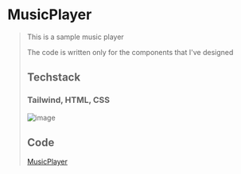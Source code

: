 # MusicPlayer
> This is a sample music player
>
> The code is written only for the components that I've designed
> ## Techstack
> ### Tailwind,   HTML,    CSS
> ![image](https://user-images.githubusercontent.com/76241066/221918038-f45cdeeb-0744-4080-80bc-7991d0bbc7cd.png)
>
> ## Code
> [MusicPlayer](https://play.tailwindcss.com/fbXDMs7jUx)
